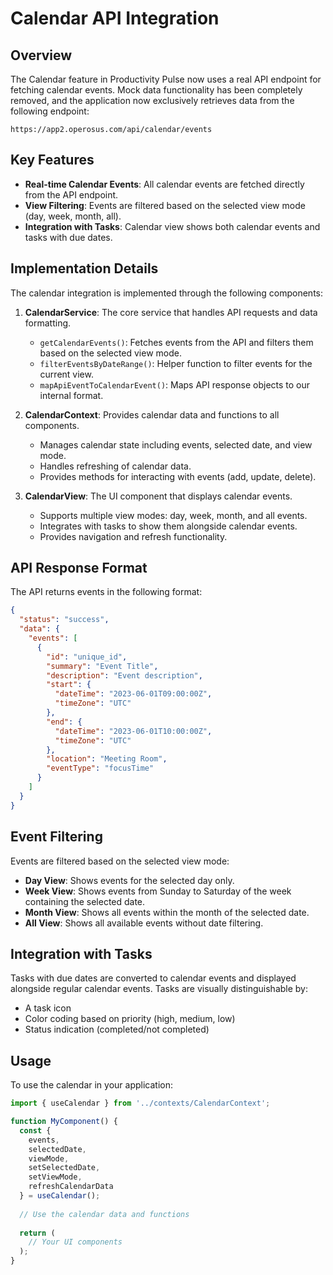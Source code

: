 # Calendar API Integration

## Overview

The Calendar feature in Productivity Pulse now uses a real API endpoint for fetching calendar events. Mock data functionality has been completely removed, and the application now exclusively retrieves data from the following endpoint:

```
https://app2.operosus.com/api/calendar/events
```

## Key Features

- **Real-time Calendar Events**: All calendar events are fetched directly from the API endpoint.
- **View Filtering**: Events are filtered based on the selected view mode (day, week, month, all).
- **Integration with Tasks**: Calendar view shows both calendar events and tasks with due dates.

## Implementation Details

The calendar integration is implemented through the following components:

1. **CalendarService**: The core service that handles API requests and data formatting.
   - `getCalendarEvents()`: Fetches events from the API and filters them based on the selected view mode.
   - `filterEventsByDateRange()`: Helper function to filter events for the current view.
   - `mapApiEventToCalendarEvent()`: Maps API response objects to our internal format.

2. **CalendarContext**: Provides calendar data and functions to all components.
   - Manages calendar state including events, selected date, and view mode.
   - Handles refreshing of calendar data.
   - Provides methods for interacting with events (add, update, delete).

3. **CalendarView**: The UI component that displays calendar events.
   - Supports multiple view modes: day, week, month, and all events.
   - Integrates with tasks to show them alongside calendar events.
   - Provides navigation and refresh functionality.

## API Response Format

The API returns events in the following format:

```json
{
  "status": "success",
  "data": {
    "events": [
      {
        "id": "unique_id",
        "summary": "Event Title",
        "description": "Event description",
        "start": {
          "dateTime": "2023-06-01T09:00:00Z",
          "timeZone": "UTC"
        },
        "end": {
          "dateTime": "2023-06-01T10:00:00Z",
          "timeZone": "UTC"
        },
        "location": "Meeting Room",
        "eventType": "focusTime"
      }
    ]
  }
}
```

## Event Filtering

Events are filtered based on the selected view mode:

- **Day View**: Shows events for the selected day only.
- **Week View**: Shows events from Sunday to Saturday of the week containing the selected date.
- **Month View**: Shows all events within the month of the selected date.
- **All View**: Shows all available events without date filtering.

## Integration with Tasks

Tasks with due dates are converted to calendar events and displayed alongside regular calendar events. Tasks are visually distinguishable by:

- A task icon
- Color coding based on priority (high, medium, low)
- Status indication (completed/not completed)

## Usage

To use the calendar in your application:

```jsx
import { useCalendar } from '../contexts/CalendarContext';

function MyComponent() {
  const { 
    events, 
    selectedDate,
    viewMode,
    setSelectedDate,
    setViewMode,
    refreshCalendarData 
  } = useCalendar();
  
  // Use the calendar data and functions
  
  return (
    // Your UI components
  );
}
``` 